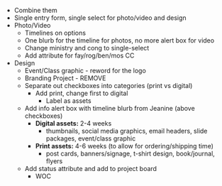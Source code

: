 - Combine them
- Single entry form, single select for photo/video and design
- Photo/Video
	- Timelines on options
	- One blurb for the timeline for photos, no more alert box for video
	- Change ministry and cong to single-select
	- Add attribute for fay/rog/ben/mos CC
- Design
	- Event/Class graphic - reword for the logo
	- Branding Project - REMOVE
	- Separate out checkboxes into categories (print vs digital)
		- Add print, change first to digital
			- Label as assets
	- Add info alert box with timeline blurb from Jeanine (above checkboxes)
		- **Digital assets:** 2-4 weeks 
			- thumbnails, social media graphics, email headers, slide packages, event/class graphic
		- **Print assets:** 4-6 weeks (to allow for ordering/shipping time)
			- post cards, banners/signage, t-shirt design, book/journal, flyers
	- Add status attribute and add to project board
		- WOC